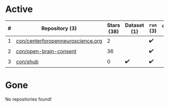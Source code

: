 # Active
| # | Repository (3) | Stars (38) | Dataset (1) | `run` (3) | `containers-run` |
| --- | --- | --- | --- | --- | --- |
| 1 | [con/centerforopenneuroscience.org](https://github.com/con/centerforopenneuroscience.org) | 2 |  | :heavy_check_mark: |  |
| 2 | [con/open-brain-consent](https://github.com/con/open-brain-consent) | 36 |  | :heavy_check_mark: |  |
| 3 | [con/shub](https://github.com/con/shub) | 0 | :heavy_check_mark: | :heavy_check_mark: |  |

# Gone
No repositories found!
